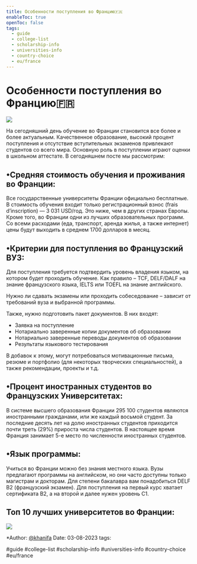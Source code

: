 ```yaml
---
title: Особенности поступления во Францию🇫🇷
enableToc: true
openToc: false
tags:
  - guide
  - college-list
  - scholarship-info
  - universities-info
  - country-choice
  - eu/france
---
```

# Особенности поступления во Францию🇫🇷

![](https://img1.teletype.in/files/02/33/02335ffa-529e-4e0a-b9d0-77a968048546.jpeg)

На сегодняшний день обучение во Франции становится все более и более актуальным. Качественное образование, высокий процент поступления и отсутствие вступительных экзаменов привлекают студентов со всего мира. Основную роль в поступлении играют оценки в школьном аттестате. В сегодняшнем посте мы рассмотрим:

## •Средняя стоимость обучения и проживания во Франции:

Все государственные университеты Франции официально бесплатные. В стоимость обучения входит только регистрационный взнос (frais d’inscription) — 3 031 USD/год. Это ниже, чем в других странах Европы. Кроме того, во Франции одни из лучших образовательных программ. Со всеми расходами (еда, транспорт, аренда жилья, а также интернет) цены будут выходить в среднем 1700 долларов в месяц.

## •Критерии для поступления во Французский ВУЗ:

Для поступления требуется подтвердить уровень владения языком, на котором будет проходить обучение. Как правило – TCF, DELF/DALF на знание французского языка, IELTS или TOEFL на знание английского.

Нужно ли сдавать экзамены или проходить собеседование – зависит от требований вуза и выбранной программы.

Также, нужно подготовить пакет документов. В них входят:

- Заявка на поступление
- Нотариально заверенные копии документов об образовании
- Нотариально заверенные переводы документов об образовании
- Результаты языкового тестирования

В добавок к этому, могут потребоваться мотивационные письма, резюме и портфолио (для некоторых творческих специальностей), а также рекомендации, проекты и т.д.

## •Процент иностранных студентов во Французских Университетах:

В системе высшего образования Франции 295 100 студентов являются иностранными гражданами, или же каждый восьмой студент. За последние десять лет на долю иностранных студентов приходится почти треть (29%) прироста числа студентов. В настоящее время Франция занимает 5-е место по численности иностранных студентов.

## •Язык программы:

Учиться во Франции можно без знания местного языка. Вузы предлагают программы на английском, но они часто доступны только магистрам и докторам. Для степени бакалавра вам понадобиться DELF B2 (французский экзамен). Для поступления на первый курс хватает сертификата B2, а на второй и далее нужен уровень С1.

## Топ 10 лучших университетов во Франции:

![](https://img4.teletype.in/files/bf/f9/bff969a6-3e87-4965-a5d3-0ab3350ae263.jpeg)

*Author: [@khanifa](https://teletype.in/@khanifa)
Date: 03-08-2023
tags:

#guide 
#college-list
#scholarship-info
#universities-info
#country-choice 
#eu/france











